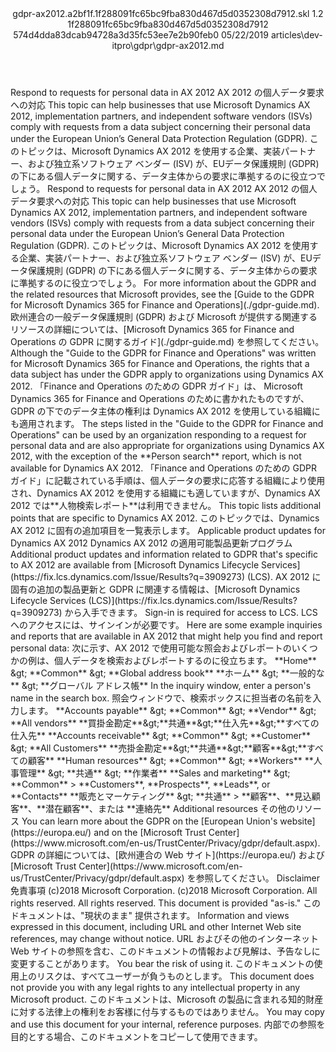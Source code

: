 <?xml version="1.0" encoding="UTF-8"?>
<xliff xmlns:logoport="urn:logoport:xliffeditor:xliff-extras:1.0" xmlns:tilt="urn:logoport:xliffeditor:tilt-non-translatables:1.0" xmlns:xsi="http://www.w3.org/2001/XMLSchema-instance" xmlns="urn:oasis:names:tc:xliff:document:1.2" xmlns:xliffext="urn:microsoft:content:schema:xliffextensions" version="1.2" xsi:schemaLocation="urn:oasis:names:tc:xliff:document:1.2 xliff-core-1.2-transitional.xsd">
  <file datatype="xml" source-language="en-US" original="gdpr-ax2012.md" target-language="ja-JP">
    <header>
      <tool tool-company="Microsoft" tool-version="1.0-7889195" tool-name="mdxliff" tool-id="mdxliff"/>
      <xliffext:skl_file_name>gdpr-ax2012.a2bf1f.1f288091fc65bc9fba830d467d5d0352308d7912.skl</xliffext:skl_file_name>
      <xliffext:version>1.2</xliffext:version>
      <xliffext:ms.openlocfilehash>1f288091fc65bc9fba830d467d5d0352308d7912</xliffext:ms.openlocfilehash>
      <xliffext:ms.sourcegitcommit>574d4dda83dcab94728a3d35fc53ee7e2b90feb0</xliffext:ms.sourcegitcommit>
      <xliffext:ms.lasthandoff>05/22/2019</xliffext:ms.lasthandoff>
      <xliffext:ms.openlocfilepath>articles\dev-itpro\gdpr\gdpr-ax2012.md</xliffext:ms.openlocfilepath>
    </header>
    <body>
      <group extype="content" id="content">
        <trans-unit xml:space="preserve" translate="yes" id="101" restype="x-metadata">
          <source>Respond to requests for personal data in AX 2012</source>
        <target logoport:matchpercent="101" state="translated" state-qualifier="leveraged-tm">AX 2012 の個人データ要求への対応</target></trans-unit>
        <trans-unit xml:space="preserve" translate="yes" id="102" restype="x-metadata">
          <source>This topic can help businesses that use Microsoft Dynamics AX 2012, implementation partners, and independent software vendors (ISVs) comply with requests from a data subject concerning their personal data under the European Union’s General Data Protection Regulation (GDPR).</source>
        <target logoport:matchpercent="101" state="translated" state-qualifier="leveraged-tm">このトピックは、Microsoft Dynamics AX 2012 を使用する企業、実装パートナー、および独立系ソフトウェア ベンダー (ISV) が、EUデータ保護規則 (GDPR) の下にある個人データに関する、データ主体からの要求に準拠するのに役立つでしょう。</target></trans-unit>
        <trans-unit xml:space="preserve" translate="yes" id="103">
          <source>Respond to requests for personal data in AX 2012</source>
        <target logoport:matchpercent="101" state="translated" state-qualifier="leveraged-tm">AX 2012 の個人データ要求への対応</target></trans-unit>
        <trans-unit xml:space="preserve" translate="yes" id="104">
          <source>This topic can help businesses that use Microsoft Dynamics AX 2012, implementation partners, and independent software vendors (ISVs) comply with requests from a data subject concerning their personal data under the European Union’s General Data Protection Regulation (GDPR).</source>
        <target logoport:matchpercent="101" state="translated" state-qualifier="leveraged-tm">このトピックは、Microsoft Dynamics AX 2012 を使用する企業、実装パートナー、および独立系ソフトウェア ベンダー (ISV) が、EUデータ保護規則 (GDPR) の下にある個人データに関する、データ主体からの要求に準拠するのに役立つでしょう。</target></trans-unit>
        <trans-unit xml:space="preserve" translate="yes" id="105">
          <source>For more information about the GDPR and the related resources that Microsoft provides, see the <bpt id="p1">[</bpt>Guide to the GDPR for Microsoft Dynamics 365 for Finance and Operations<ept id="p1">](./gdpr-guide.md)</ept>.</source>
        <target logoport:matchpercent="101" state="translated" state-qualifier="leveraged-tm">欧州連合の一般データ保護規則 (GDPR) および Microsoft が提供する関連するリソースの詳細については、<bpt id="p1">[</bpt>Microsoft Dynamics 365 for Finance and Operations の GDPR に関するガイド<ept id="p1">](./gdpr-guide.md)</ept> を参照してください。</target></trans-unit>
        <trans-unit xml:space="preserve" translate="yes" id="106">
          <source>Although the "Guide to the GDPR for Finance and Operations" was written for Microsoft Dynamics 365 for Finance and Operations, the rights that a data subject has under the GDPR apply to organizations using Dynamics AX 2012.</source>
        <target logoport:matchpercent="101" state="translated" state-qualifier="leveraged-tm">「Finance and Operations のための GDPR ガイド」は、 Microsoft Dynamics 365 for Finance and Operations のために書かれたものですが、GDPR の下でのデータ主体の権利は Dynamics AX 2012 を使用している組織にも適用されます。</target></trans-unit>
        <trans-unit xml:space="preserve" translate="yes" id="107">
          <source>The steps listed in the "Guide to the GDPR for Finance and Operations" can be used by an organization responding to a request for personal data and are also appropriate for organizations using Dynamics AX 2012, with the exception of the <bpt id="p1">**</bpt>Person search<ept id="p1">**</ept> report, which is not available for Dynamics AX 2012.</source>
        <target logoport:matchpercent="101" state="translated" state-qualifier="leveraged-tm">「Finance and Operations のための GDPR ガイド」に記載されている手順は、個人データの要求に応答する組織により使用され、Dynamics AX 2012 を使用する組織にも適していますが、Dynamics AX 2012 では<bpt id="p1">**</bpt>人物検索レポート<ept id="p1">**</ept>は利用できません。</target></trans-unit>
        <trans-unit xml:space="preserve" translate="yes" id="108">
          <source>This topic lists additional points that are specific to Dynamics AX 2012.</source>
        <target logoport:matchpercent="101" state="translated" state-qualifier="leveraged-tm">このトピックでは、Dynamics AX 2012 に固有の追加項目を一覧表示します。</target></trans-unit>
        <trans-unit xml:space="preserve" translate="yes" id="109">
          <source>Applicable product updates for Dynamics AX 2012</source>
        <target logoport:matchpercent="101" state="translated" state-qualifier="leveraged-tm">Dynamics AX 2012 の適用可能製品更新プログラム</target></trans-unit>
        <trans-unit xml:space="preserve" translate="yes" id="110">
          <source>Additional product updates and information related to GDPR that's specific to AX 2012 are available from <bpt id="p1">[</bpt>Microsoft Dynamics Lifecycle Services<ept id="p1">](https://fix.lcs.dynamics.com/Issue/Results?q=3909273)</ept> (LCS).</source>
        <target logoport:matchpercent="101" state="translated" state-qualifier="leveraged-tm">AX 2012 に固有の追加の製品更新と GDPR に関連する情報は、<bpt id="p1">[</bpt>Microsoft Dynamics Lifecycle Services (LCS)<ept id="p1">](https://fix.lcs.dynamics.com/Issue/Results?q=3909273)</ept> から入手できます。</target></trans-unit>
        <trans-unit xml:space="preserve" translate="yes" id="111">
          <source>Sign-in is required for access to LCS.</source>
        <target logoport:matchpercent="101" state="translated" state-qualifier="leveraged-tm">LCS へのアクセスには、サインインが必要です。</target></trans-unit>
        <trans-unit xml:space="preserve" translate="yes" id="112">
          <source>Here are some example inquiries and reports that are available in AX 2012 that might help you find and report personal data:</source>
        <target logoport:matchpercent="101" state="translated" state-qualifier="leveraged-tm">次に示す、AX 2012 で使用可能な照会およびレポートのいくつかの例は、個人データを検索およびレポートするのに役立ちます。</target></trans-unit>
        <trans-unit xml:space="preserve" translate="yes" id="113">
          <source><bpt id="p1">**</bpt>Home<ept id="p1">**</ept> <ph id="ph1">&amp;gt;</ph> <bpt id="p2">**</bpt>Common<ept id="p2">**</ept> <ph id="ph2">&amp;gt;</ph> <bpt id="p3">**</bpt>Global address book<ept id="p3">**</ept></source>
        <target logoport:matchpercent="101" state="translated" state-qualifier="leveraged-tm"><bpt id="p1">**</bpt>ホーム<ept id="p1">**</ept> <ph id="ph1">&amp;gt;</ph> <bpt id="p2">**</bpt>一般的な<ept id="p2">**</ept> <ph id="ph2">&amp;gt;</ph> <bpt id="p3">**</bpt>グローバル アドレス帳<ept id="p3">**</ept></target></trans-unit>
        <trans-unit xml:space="preserve" translate="yes" id="114">
          <source>In the inquiry window, enter a person's name in the search box.</source>
        <target logoport:matchpercent="101" state="translated" state-qualifier="leveraged-tm">照会ウィンドウで、検索ボックスに担当者の名前を入力します。</target></trans-unit>
        <trans-unit xml:space="preserve" translate="yes" id="115">
          <source><bpt id="p1">**</bpt>Accounts payable<ept id="p1">**</ept> <ph id="ph1">&amp;gt;</ph> <bpt id="p2">**</bpt>Common<ept id="p2">**</ept> <ph id="ph2">&amp;gt;</ph> <bpt id="p3">**</bpt>Vendor<ept id="p3">**</ept> <ph id="ph3">&amp;gt;</ph> <bpt id="p4">**</bpt>All vendors<ept id="p4">**</ept></source>
        <target logoport:matchpercent="101" state="translated" state-qualifier="leveraged-tm"><bpt id="p1">**</bpt>買掛金勘定<ept id="p1">**</ept><ph id="ph1">&amp;gt;</ph><bpt id="p2">**</bpt>共通<ept id="p2">**</ept><ph id="ph2">&amp;gt;</ph><bpt id="p3">**</bpt>仕入先<ept id="p3">**</ept><ph id="ph3">&amp;gt;</ph><bpt id="p4">**</bpt>すべての仕入先<ept id="p4">**</ept></target></trans-unit>
        <trans-unit xml:space="preserve" translate="yes" id="116">
          <source><bpt id="p1">**</bpt>Accounts receivable<ept id="p1">**</ept> <ph id="ph1">&amp;gt;</ph> <bpt id="p2">**</bpt>Common<ept id="p2">**</ept> <ph id="ph2">&amp;gt;</ph> <bpt id="p3">**</bpt>Customer<ept id="p3">**</ept> <ph id="ph3">&amp;gt;</ph> <bpt id="p4">**</bpt>All Customers<ept id="p4">**</ept></source>
        <target logoport:matchpercent="101" state="translated" state-qualifier="leveraged-tm"><bpt id="p1">**</bpt>売掛金勘定<ept id="p1">**</ept><ph id="ph1">&amp;gt;</ph><bpt id="p2">**</bpt>共通<ept id="p2">**</ept><ph id="ph2">&amp;gt;</ph><bpt id="p3">**</bpt>顧客<ept id="p3">**</ept><ph id="ph3">&amp;gt;</ph><bpt id="p4">**</bpt>すべての顧客<ept id="p4">**</ept></target></trans-unit>
        <trans-unit xml:space="preserve" translate="yes" id="117">
          <source><bpt id="p1">**</bpt>Human resources<ept id="p1">**</ept> <ph id="ph1">&amp;gt;</ph> <bpt id="p2">**</bpt>Common<ept id="p2">**</ept> <ph id="ph2">&amp;gt;</ph> <bpt id="p3">**</bpt>Workers<ept id="p3">**</ept></source>
        <target logoport:matchpercent="101" state="translated" state-qualifier="leveraged-tm"><bpt id="p1">**</bpt>人事管理<ept id="p1">**</ept> <ph id="ph1">&amp;gt;</ph> <bpt id="p2">**</bpt>共通<ept id="p2">**</ept> <ph id="ph2">&amp;gt;</ph> <bpt id="p3">**</bpt>作業者<ept id="p3">**</ept></target></trans-unit>
        <trans-unit xml:space="preserve" translate="yes" id="118">
          <source><bpt id="p1">**</bpt>Sales and marketing<ept id="p1">**</ept> <ph id="ph1">&amp;gt;</ph> <bpt id="p2">**</bpt>Common<ept id="p2">**</ept><ph id="ph2"> &gt; </ph><bpt id="p3">**</bpt>Customers<ept id="p3">**</ept>, <bpt id="p4">**</bpt>Prospects<ept id="p4">**</ept>, <bpt id="p5">**</bpt>Leads<ept id="p5">**</ept>, or <bpt id="p6">**</bpt>Contacts<ept id="p6">**</ept></source>
        <target logoport:matchpercent="101" state="translated" state-qualifier="leveraged-tm"><bpt id="p1">**</bpt>販売とマーケティング<ept id="p1">**</ept> <ph id="ph1">&amp;gt;</ph> <bpt id="p2">**</bpt>共通<ept id="p2">**</ept><ph id="ph2"> &gt; </ph><bpt id="p3">**</bpt>顧客<ept id="p3">**</ept>、<bpt id="p4">**</bpt>見込顧客<ept id="p4">**</ept>、<bpt id="p5">**</bpt>潜在顧客<ept id="p5">**</ept>、または <bpt id="p6">**</bpt>連絡先<ept id="p6">**</ept></target></trans-unit>
        <trans-unit xml:space="preserve" translate="yes" id="119">
          <source>Additional resources</source>
        <target logoport:matchpercent="101" state="translated" state-qualifier="leveraged-tm">その他のリソース</target></trans-unit>
        <trans-unit xml:space="preserve" translate="yes" id="120">
          <source>You can learn more about the GDPR on the <bpt id="p1">[</bpt>European Union's website<ept id="p1">](https://europa.eu/)</ept> and on the <bpt id="p2">[</bpt>Microsoft Trust Center<ept id="p2">](https://www.microsoft.com/en-us/TrustCenter/Privacy/gdpr/default.aspx)</ept>.</source>
        <target logoport:matchpercent="101" state="translated" state-qualifier="leveraged-tm">GDPR の詳細については、<bpt id="p1">[</bpt>欧州連合の Web サイト<ept id="p1">](https://europa.eu/)</ept> および <bpt id="p2">[</bpt>Microsoft Trust Center<ept id="p2">](https://www.microsoft.com/en-us/TrustCenter/Privacy/gdpr/default.aspx)</ept> を参照してください。</target></trans-unit>
        <trans-unit xml:space="preserve" translate="yes" id="121">
          <source>Disclaimer</source>
        <target logoport:matchpercent="101" state="translated" state-qualifier="leveraged-tm">免責事項</target></trans-unit>
        <trans-unit xml:space="preserve" translate="yes" id="122">
          <source>(c)2018 Microsoft Corporation.</source>
        <target logoport:matchpercent="101" state="translated" state-qualifier="leveraged-tm">(c)2018 Microsoft Corporation.</target></trans-unit>
        <trans-unit xml:space="preserve" translate="yes" id="123">
          <source>All rights reserved.</source>
        <target logoport:matchpercent="101" state="translated" state-qualifier="leveraged-tm">All rights reserved.</target></trans-unit>
        <trans-unit xml:space="preserve" translate="yes" id="124">
          <source>This document is provided "as-is."</source>
        <target logoport:matchpercent="101" state="translated" state-qualifier="leveraged-tm">このドキュメントは、"現状のまま" 提供されます。</target></trans-unit>
        <trans-unit xml:space="preserve" translate="yes" id="125">
          <source>Information and views expressed in this document, including URL and other Internet Web site references, may change without notice.</source>
        <target logoport:matchpercent="101" state="translated" state-qualifier="leveraged-tm">URL およびその他のインターネット Web サイトの参照を含む、このドキュメントの情報および見解は、予告なしに変更することがあります。</target></trans-unit>
        <trans-unit xml:space="preserve" translate="yes" id="126">
          <source>You bear the risk of using it.</source>
        <target logoport:matchpercent="101" state="translated" state-qualifier="leveraged-tm">このドキュメントの使用上のリスクは、すべてユーザーが負うものとします。</target></trans-unit>
        <trans-unit xml:space="preserve" translate="yes" id="127">
          <source>This document does not provide you with any legal rights to any intellectual property in any Microsoft product.</source>
        <target logoport:matchpercent="101" state="translated" state-qualifier="leveraged-tm">このドキュメントは、Microsoft の製品に含まれる知的財産に対する法律上の権利をお客様に付与するものではありません。</target></trans-unit>
        <trans-unit xml:space="preserve" translate="yes" id="128">
          <source>You may copy and use this document for your internal, reference purposes.</source>
        <target logoport:matchpercent="101" state="translated" state-qualifier="leveraged-tm">内部での参照を目的とする場合、このドキュメントをコピーして使用できます。</target></trans-unit>
      </group>
    </body>
  </file>
</xliff>